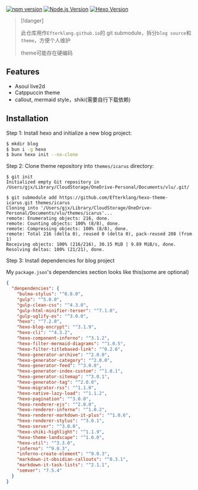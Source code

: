 [![npm version](https://img.shields.io/npm/v/hexo-theme-icarus.svg)](https://www.npmjs.com/package/hexo-theme-icarus)
[![Node.js Version](https://img.shields.io/badge/node-%3E%3D14-brightgreen.svg)](https://nodejs.org/)
[![Hexo Version](https://img.shields.io/badge/hexo-%3E%3D7.0-blue.svg)](https://hexo.io/)

> [!danger]
>
> 此仓库用作`Efterklang.github.io`的 git submodule，拆分`blog source`和`theme`，方便个人维护
>
> theme可能存在硬编码

## Features

- Asoul live2d 
- Catppuccin theme
- callout, mermaid style，shiki(需要自行下载依赖)

## Installation

Step 1: Install hexo and initialize a new blog project:

```bash
$ mkdir blog
$ bun i -g hexo
$ bunx hexo init --no-clone
```

Step 2: Clone theme repository into `themes/icarus` directory:

```shell
$ git init
Initialized empty Git repository in /Users/gjx/Library/CloudStorage/OneDrive-Personal/Documents/vlu/.git/

$ git submodule add https://github.com/Efterklang/hexo-theme-icarus.git themes/icarus
Cloning into '/Users/gjx/Library/CloudStorage/OneDrive-Personal/Documents/vlu/themes/icarus'...
remote: Enumerating objects: 216, done.
remote: Counting objects: 100% (8/8), done.
remote: Compressing objects: 100% (8/8), done.
remote: Total 216 (delta 0), reused 0 (delta 0), pack-reused 208 (from 1)
Receiving objects: 100% (216/216), 30.15 MiB | 9.89 MiB/s, done.
Resolving deltas: 100% (21/21), done.
```

Step 3: Install dependencies for blog project

My `package.json`'s  dependencies section looks like this(some are optional)

```json
{
  "denpendencies": {
    "bulma-stylus": "^0.8.0",
    "gulp": "^5.0.0",
    "gulp-clean-css": "^4.3.0",
    "gulp-html-minifier-terser": "^7.1.0",
    "gulp-uglify-es": "^3.0.0",
    "hexo": "^7.2.0",
    "hexo-blog-encrypt": "^3.1.9",
    "hexo-cli": "^4.3.2",
    "hexo-component-inferno": "^3.1.2",
    "hexo-filter-mermaid-diagrams": "^1.0.5",
    "hexo-filter-titlebased-link": "^0.2.6",
    "hexo-generator-archive": "^2.0.0",
    "hexo-generator-category": "^2.0.0",
    "hexo-generator-feed": "^3.0.0",
    "hexo-generator-index-custom": "^1.0.1",
    "hexo-generator-sitemap": "^3.0.1",
    "hexo-generator-tag": "^2.0.0",
    "hexo-migrator-rss": "^1.1.0",
    "hexo-native-lazy-load": "^1.1.2",
    "hexo-pagination": "^3.0.0",
    "hexo-renderer-ejs": "^2.0.0",
    "hexo-renderer-inferno": "^1.0.2",
    "hexo-renderer-markdown-it-plus": "^1.0.6",
    "hexo-renderer-stylus": "^3.0.1",
    "hexo-server": "^3.0.0",
    "hexo-shiki-highlight": "^1.1.9",
    "hexo-theme-landscape": "^1.0.0",
    "hexo-util": "^3.3.0",
    "inferno": "^9.0.3",
    "inferno-create-element": "^9.0.3",
    "markdown-it-obsidian-callouts": "^0.3.1",
    "markdown-it-task-lists": "^2.1.1",
    "semver": "7.5.4"
  }
}
```

